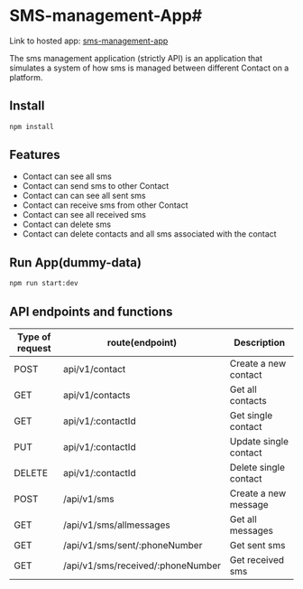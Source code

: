 
# SMS-management-App# 

Link to hosted app: [sms-management-app](https://random-phone-number-generatorr.herokuapp.com/)

The sms management application (strictly API) is an application that simulates a system of how sms is managed between different Contact on a platform.


## Install
```bash
npm install 
```
## Features
* Contact can see all sms
* Contact can send sms to other Contact
* Contact can can see all sent sms
* Contact can receive sms from other Contact
* Contact can see all received sms
* Contact can delete sms
* Contact can delete contacts and all sms associated with the contact

## Run App(dummy-data)
```bash
npm run start:dev
```


## API endpoints and functions

 

Type of request | route(endpoint)       | Description
----------------| ----------| --------------------
POST     |api/v1/contact|Create a new contact
GET      |api/v1/contacts|Get all contacts
GET      |api/v1/:contactId|Get single contact
PUT      |api/v1/:contactId|Update single contact
DELETE   |api/v1/:contactId|Delete single contact
POST     |/api/v1/sms|Create a new message
GET      |/api/v1/sms/allmessages|Get all messages
GET      |/api/v1/sms/sent/:phoneNumber|Get sent sms
GET      |/api/v1/sms/received/:phoneNumber|Get received sms

